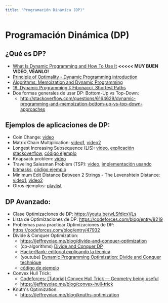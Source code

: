```yaml
---
title: "Programación Dinámica (DP)"
---
```



# Programación Dinámica (DP)

## ¿Qué es DP?
- [What Is Dynamic Programming and How To Use It](https://www.youtube.com/watch?v=vYquumk4nWw) **\<\<\<\<\< MUY BUEN VIDEO, VÉANLO!**
- [Principle of Optimality - Dynamic Programming introduction](https://www.youtube.com/watch?v=5dRGRueKU3M)  
- [Algorithms: Memoization and Dynamic Programming](https://www.youtube.com/watch?v=P8Xa2BitN3I)
- [19. Dynamic Programming I: Fibonacci, Shortest Paths](https://www.youtube.com/watch?v=OQ5jsbhAv_M)
- Dos formas generales de usar DP: Bottom-Up vs Top-Down:
  - <http://stackoverflow.com/questions/6164629/dynamic-programming-and-memoization-bottom-up-vs-top-down-approaches>

## Ejemplos de aplicaciones de DP:
- Coin Change: [video](https://youtu.be/jaNZ83Q3QGc)
- Matrix Chain Multiplication: [video1](https://youtu.be/prx1psByp7U), [video2](https://youtu.be/eKkXU3uu2zk)
- Longest Increasing Subsequence (LIS): [video](https://youtu.be/fV-TF4OvZpk), [explicación stackoverflow](https://stackoverflow.com/questions/2631726/how-to-determine-the-longest-increasing-subsequence-using-dynamic-programming), [código ejemplo](https://github.com/PabloMessina/Competitive-Programming-Material/blob/master/Dynamic_Programming/LIS.cpp)
- Knapsack problem: [video](https://youtu.be/nLmhmB6NzcM)
- Traveling Salesman Problem (TSP): [video](https://youtu.be/XaXsJJh-Q5Y), [implementación usando bitmasks](https://www.geeksforgeeks.org/bitmasking-dynamic-programming-set-2-tsp/), [código ejemplo](https://github.com/PabloMessina/Competitive-Programming-Material/blob/master/Dynamic_Programming/TSP.cpp)
- Minimum Edit Distance Between 2 Strings - The Levenshtein Distance: [video1](https://youtu.be/Xxx0b7djCrs), [video2](https://youtu.be/MiqoA-yF-0M)
- Otros ejemplos: [playlist](https://www.youtube.com/watch?v=8LusJS5-AGo&list=PLrmLmBdmIlpsHaNTPP_jHHDx_os9ItYXr)

## DP Avanzado: 
- Clase Optimizaciones de DP: <https://youtu.be/wLSfdicxVLs>
- Lista de Optimizaciones de DP: <https://codeforces.com/blog/entry/8219>
- Problemas para practicar Optimizaciones de DP: <https://codeforces.com/blog/entry/47932>
- Divide & Conquer Optimization:
    - <https://jeffreyxiao.me/blog/divide-and-conquer-optimization>
    - (cp-algorithms) [Divide and Conquer DP](https://cp-algorithms.com/dynamic_programming/divide-and-conquer-dp.html)
    - [HackerRank: editorial explicando la técnica](https://www.hackerrank.com/contests/ioi-2014-practice-contest-2/challenges/guardians-lunatics-ioi14/editorial)
    - (youtube) [Dynamic Programming Optimization: Divide and Conquer technique](https://www.youtube.com/watch?v=wLXEWuDWnzI)
    - [código de ejemplo](https://github.com/PabloMessina/Competitive-Programming-Material/blob/master/Dynamic_Programming/Divide%26ConquerOptimization.cpp)    
- Convex Hull Trick:
    - [Codeforces: [Tutorial] Convex Hull Trick — Geometry being useful](https://codeforces.com/blog/entry/63823)
    - <https://jeffreyxiao.me/blog/convex-hull-trick>
- Knuth's Optimization:
    - <https://jeffreyxiao.me/blog/knuths-optimization>
